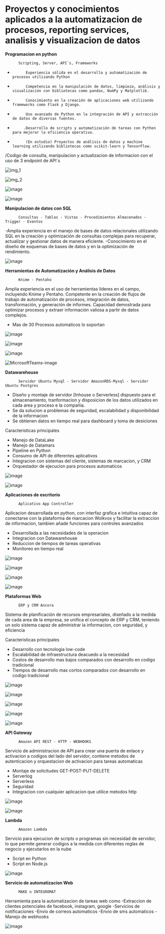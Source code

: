 # Proyectos y conocimientos aplicados a la automatizacion de procesos, reporting services, analisis y visualizacion de datos

**Programacion en python**

          Scripting, Server, API`s, Frameworks
-           Experiencia sólida en el desarrollo y automatización de procesos utilizando Python
-           Competencia en la manipulación de datos, limpieza, análisis y visualización con bibliotecas como pandas, NumPy y Matplotlib.
-           Conocimiento en la creación de aplicaciones web utilizando frameworks como Flask y Django.
-           Uso avanzado de Python en la integración de API y extracción de datos de diversas fuentes.
-          .Desarrollo de scripts y automatización de tareas con Python para mejorar la eficiencia operativa.
-           (En estudio) Proyectos de análisis de datos y machine learning utilizando bibliotecas como scikit-learn y TensorFlow.

/Codigo de consulta, manipulacion y actualizacion de informacion con el uso de 3 endpoint de API`s

![img_1](https://github.com/DataEngenieer/Proyectos_Datos/assets/127630511/229ef81e-4bb5-46c3-ac62-6a78a0e12432)

![img_2](https://github.com/DataEngenieer/Proyectos_Datos/assets/127630511/97a5de8b-7792-426b-8b07-8827b50e3b2e)

![image](https://github.com/DataEngenieer/proyectos/assets/127630511/1c46652c-ddd8-41e1-ac84-c51a3014cc1c)

![image](https://github.com/DataEngenieer/proyectos/assets/127630511/60015896-b407-41e6-b33c-1f374cae299a)


**Manipulacion de datos con SQL**

          Consultas - Tablas - Vistas - Procedimientos Almacenados - Trigger - Eventos

-Amplia experiencia en el manejo de bases de datos relacionales utilizando SQL en la creación y optimización de consultas complejas para recuperar, actualizar y gestionar datos de manera eficiente. 
-Conocimiento en el diseño de esquemas de bases de datos y en la optimización de rendimiento.

![image](https://github.com/DataEngenieer/proyectos/assets/127630511/9789da8e-c57f-4443-9244-22b1c13355be)

**Herramientas de Automatización y Análisis de Datos**

          Knime - Pentaho

Amplia experiencia en el uso de herramientas líderes en el campo, incluyendo Knime y Pentaho. Competente en la creación de flujos de trabajo de automatización de procesos, integración de datos, transformación, y generación de informes. Capacidad demostrada para optimizar procesos y extraer información valiosa a partir de datos complejos.

- Mas de 30 Procesos automaticos lo soportan

![image](https://github.com/DataEngenieer/Proyectos_Datos/assets/127630511/22d58e76-92c2-4582-877b-2970e1509e30)

![image](https://github.com/DataEngenieer/Proyectos_Datos/assets/127630511/9fc2208b-532c-47b9-ab76-4f2efa48ed22)

![image](https://github.com/DataEngenieer/Proyectos_Datos/assets/127630511/c6e899f0-aca2-42ec-951e-cb9274611c1b)

![MicrosoftTeams-image](https://github.com/DataEngenieer/Proyectos_Datos/assets/127630511/c8325f20-8859-4420-b11e-e8f0a9625a43)


**Datawarehouse**

          Servidor Ubuntu Mysql - Servidor AmazonRDS-Mysql - Servidor Ubuntu Postgres

* Diseño y montaje de servidor [Inhouse o Serverless] dispuesto para el almacenamiento, tranformacion y disposicion  de los datos utilizados en cada area y proceso e la compañia.
* Se da solucion a problemas de seguridad, escalabilidad y disponibilidad de la informacion
* Se obtienen datos en tiempo real para dashboard y toma de desiciones

Caracteristicas principales

- Manejo de DataLake
- Manejo de Datamars
- Pipeline en Python
- Consumo de API de diferentes aplicativos
- Integracion con sistemas del cliente, sistemas de marcacion, y CRM
- Orquestador de ejecucion para procesos automaticos

![image](https://github.com/DataEngenieer/proyectos/assets/127630511/c8ffa7a5-465a-433b-b4d1-c12d1ee28e87)

![image](https://github.com/DataEngenieer/proyectos/assets/127630511/889543dd-b4dc-4fa1-a64e-f97d7c198ed3)


**Aplicaciones de escritorio**

          Aplicativo App Controller

Aplicacion desarrollada en python, con interfaz grafica e intuitiva capaz de conectarse con la plataforma de marcacion Wolkvox y facilitar la extraccion de informacion, tambien añade funciones para controles avanzados

- Desarrollada a las necesidades de la operacion
- Integracion con Datawarehouse
- Reduccion de tiempos de tareas operativas
- Monitoreo en tiempo real

![image](https://github.com/DataEngenieer/proyectos/assets/127630511/d693aee4-9ba7-4fd9-8f29-0457224fe604)

![image](https://github.com/DataEngenieer/proyectos/assets/127630511/f3d12218-9a84-40aa-ab93-c5ae4782f9ff)

![image](https://github.com/DataEngenieer/proyectos/assets/127630511/c89b47cf-87bf-42a7-8913-09af5fef0608)

![image](https://github.com/DataEngenieer/proyectos/assets/127630511/cead4b25-da6f-4d90-abb7-e95d3cc745a1)


**Plataformas Web**

          ERP y CRM Ancora

Sistema de planificación de recursos empresariales, diseñado a la medida de cada area de la empresa, se unifica el concepto de ERP y CRM, teniendo un solo sistema capaz de administrar la informacion, con seguridad, y eficiencia

Caracteristicas principales

- Desarrollo con tecnologia low-code
- Escalabilidad de infraestructura deacuedo a la necesidad
- Costos de desarrollo mas bajos comparados con desarrollo en codigo tradicional
- Tiempos de desarrollo mas cortos comparados con desarrollo en codigo tradicional

![image](https://github.com/DataEngenieer/proyectos/assets/127630511/e11de82e-0a0e-46ad-9acd-10ea9be748c5)

![image](https://github.com/DataEngenieer/proyectos/assets/127630511/6fb65206-d92a-4870-a953-859bcdf369de)

![image](https://github.com/DataEngenieer/proyectos/assets/127630511/604e0ce2-d1f1-450b-917c-25ac29c0398f)

![image](https://github.com/DataEngenieer/proyectos/assets/127630511/01dce9a9-2dab-4d95-adc1-bc2a0d146bda)

![image](https://github.com/DataEngenieer/proyectos/assets/127630511/7874d69e-c3ab-4bfb-8e24-39116566e7ff)


**API Gateway**

          Amazon API REST - HTTP - WEBHOOKS

Servicio de administracion de API para crear una puerta de enlace y activacion a codigos del lado del servidor, contiene metodos de autenticacion y orquestacion de activacion para tareas automaticas

- Montaje de solicitudes GET-POST-PUT-DELETE
- Serverlog
- Serverless
- Seguridad
- Integracion con cualquier aplicacion que utilice metodos http 

![image](https://github.com/DataEngenieer/proyectos/assets/127630511/79726dc5-5962-41be-97b1-d338e7942d65)

![image](https://github.com/DataEngenieer/proyectos/assets/127630511/0aa2140f-c638-4b71-b78c-fe76b0974f0c)

**Lambda**

          Amazon Lambda

Servicio para ejecucion de scripts o programas sin necesidad de servidor, lo que permite generar codigos a la medida con diferentes reglas de negocio y ejecutarlos en la nube

- Script en Python
- Script en Node.js

![image](https://github.com/DataEngenieer/proyectos/assets/127630511/528136ac-5b38-4a8d-b8c0-dcf6d7af0218)

**Servicio de automatizacion Web**

          MAKE o INTEGROMAT

Herramienta para la automatizacion de tareas web como 
-Extraccion de clientes potenciales de facebook, instagram, google
-Servicios de notificaciones
-Envio de correos automaticos
-Envio de sms automaticos
-Manejo de webhooks

![image](https://github.com/DataEngenieer/proyectos/assets/127630511/6cf8667c-7561-4997-a73b-7d8ec79abc8c)
